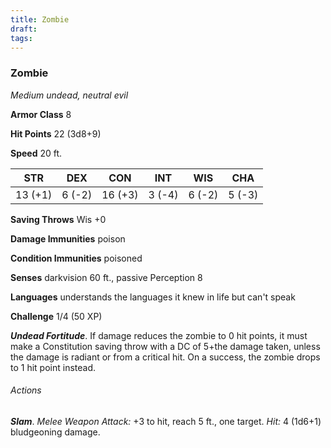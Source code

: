 ```yaml
---
title: Zombie
draft: 
tags:
---
```


### Zombie

*Medium undead, neutral evil*

**Armor Class** 8

**Hit Points** 22 (3d8+9)

**Speed** 20 ft.

| STR     | DEX    | CON     | INT    | WIS    | CHA    |
|---------|--------|---------|--------|--------|--------|
| 13 (+1) | 6 (-2) | 16 (+3) | 3 (-4) | 6 (-2) | 5 (-3) |

**Saving Throws** Wis +0

**Damage Immunities** poison

**Condition Immunities** poisoned

**Senses** darkvision 60 ft., passive Perception 8

**Languages** understands the languages it knew in life but can't speak

**Challenge** 1/4 (50 XP)

***Undead Fortitude***. If damage reduces the zombie to 0 hit points, it must make a Constitution saving throw with a DC of 5+the damage taken, unless the damage is radiant or from a critical hit. On a success, the zombie drops to 1 hit point instead.

###### Actions

***Slam***. *Melee Weapon Attack:* +3 to hit, reach 5 ft., one target. *Hit:* 4 (1d6+1) bludgeoning damage.